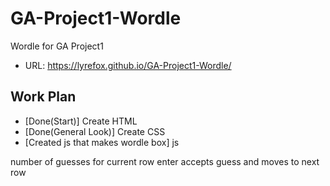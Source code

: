 # GA-Project1-Wordle

Wordle for GA Project1
- URL: https://lyrefox.github.io/GA-Project1-Wordle/
## Work Plan
- [Done(Start)] Create HTML
- [Done(General Look)] Create CSS
- [Created js that makes wordle box] js



number of guesses for current row
enter accepts guess and moves to next row